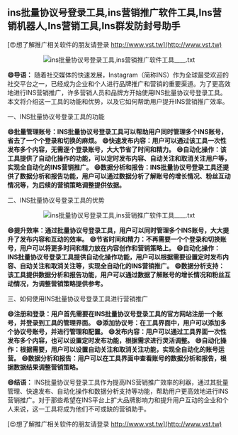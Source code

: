 ## **ins批量协议号登录工具,ins营销推广软件工具,Ins营销机器人,Ins营销工具,Ins群发防封号助手**

[😍想了解推广相关软件的朋友请登录 http://www.vst.tw](http://www.vst.tw)

 <center><img src="https://vst.tw/MP4/tuiguang/png/8.png" alt="ins批量协议号登录工具,ins营销推广软件工具____.txt"></center>

**😄导语：**
随着社交媒体的快速发展，Instagram（简称INS）作为全球最受欢迎的社交平台之一，已经成为企业和个人进行品牌推广和营销的重要渠道。为了更高效地进行INS营销推广，许多营销人员和品牌方开始使用INS批量协议号登录工具。本文将介绍这一工具的功能和优势，以及它如何帮助用户提升INS营销推广效率。

一、INS批量协议号登录工具的功能

**😄批量管理账号：INS批量协议号登录工具可以帮助用户同时管理多个INS账号，省去了一个个登录和切换的麻烦。**
**😄快速发布内容：用户可以通过该工具一次性发布多个内容，无需逐个登录账号，大大节省了时间和精力。**
**😄自动化操作：该工具提供了自动化操作的功能，可以定时发布内容、自动关注和取消关注用户等，实现全自动化的INS营销推广。**
**😄数据分析和报告：INS批量协议号登录工具还提供了数据分析和报告功能，用户可以通过数据分析了解账号的增长情况、粉丝互动情况等，为后续的营销策略调整提供依据。**

二、INS批量协议号登录工具的优势

 <center><img src="https://vst.tw/MP4/tuiguang/png/5.png" alt="ins批量协议号登录工具,ins营销推广软件工具____.txt"></center>

**😄提升效率：通过批量协议号登录工具，用户可以同时管理多个INS账号，大大提升了发布内容和互动的效率。**
**😄节省时间和精力：不再需要一个个登录和切换账号，用户可以将更多时间和精力放在内容创作和营销策略上。**
**😄自动化操作：INS批量协议号登录工具提供自动化操作功能，用户可以根据需要设置定时发布内容、自动关注和取消关注等，实现全自动化的INS营销推广。**
**😄数据分析支持：该工具提供数据分析和报告功能，用户可以通过数据了解账号的增长情况和粉丝互动情况，为调整营销策略提供参考。**

三、如何使用INS批量协议号登录工具进行营销推广

**😄注册和登录：用户首先需要在INS批量协议号登录工具的官方网站注册一个账号，并登录到工具的管理界面。**
**😄添加协议号：在工具界面中，用户可以添加多个协议号账号，并进行管理和配置。**
**😄发布内容：用户可以通过工具界面一次性发布多个内容，也可以设置定时发布功能，根据需求进行灵活调整。**
**😄自动化操作：根据需要，用户可以设置自动关注和取消关注功能，实现全自动化的账号运营。**
**😄数据分析和报告：用户可以在工具界面中查看账号的数据分析和报告，根据数据结果调整营销策略。**

**😄结语：**
INS批量协议号登录工具作为提高INS营销推广效率的利器，通过其批量管理、快速发布、自动化操作和数据分析支持等功能，帮助用户更高效地进行INS营销推广。对于那些希望在INS平台上扩大品牌影响力和提升用户互动的企业和个人来说，这一工具将成为他们不可或缺的营销助手。

[😍想了解推广相关软件的朋友请登录 http://www.vst.tw](http://www.vst.tw)



